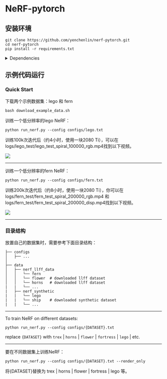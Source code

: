 # NeRF-pytorch

## 安装环境

```
git clone https://github.com/yenchenlin/nerf-pytorch.git
cd nerf-pytorch
pip install -r requirements.txt
```

<details>
  <summary> Dependencies  </summary>
  
  ## Dependencies
  - PyTorch 1.4
  - matplotlib
  - numpy
  - imageio
  - imageio-ffmpeg
  - configargparse
  
如果需要加载LLFF数据，还需要安装ImageMagick。

为了运行自己的数据，还需要设置LLFF代码（以及COLMAP）来计算姿态，具体请参考报告
  
</details>

## 示例代码运行

### Quick Start

下载两个示例数据集：lego 和 fern

```
bash download_example_data.sh
```

训练一个低分辨率的lego NeRF：
```
python run_nerf.py --config configs/lego.txt
```
训练100k次迭代后（约4小时，使用一块2080 Ti），可以在logs/lego_test/lego_test_spiral_100000_rgb.mp4找到以下视频。

![](https://user-images.githubusercontent.com/7057863/78473103-9353b300-7770-11ea-98ed-6ba2d877b62c.gif)

---

训练一个低分辨率的fern NeRF：

```
python run_nerf.py --config configs/fern.txt
```
训练200k次迭代后（约8小时，使用一块2080 Ti），你可以在logs/fern_test/fern_test_spiral_200000_rgb.mp4 和 logs/fern_test/fern_test_spiral_200000_disp.mp4找到以下视频。


![](https://user-images.githubusercontent.com/7057863/78473081-58ea1600-7770-11ea-92ce-2bbf6a3f9add.gif)

---

### 目录结构
放置自己的数据集时，需要参考下面目录结构：
```
├── configs                                                                                                       
│   ├── ...                                                                                     
│                                                                                               
├── data                                                                                                                                                                                                       
│   ├── nerf_llff_data                                                                                                  
│   │   └── fern                                                                                                                             
│   │   └── flower  # downloaded llff dataset                                                                                  
│   │   └── horns   # downloaded llff dataset
|   |   └── ...
|   ├── nerf_synthetic
|   |   └── lego
|   |   └── ship    # downloaded synthetic dataset
|   |   └── ...
```

---

To train NeRF on different datasets: 

```
python run_nerf.py --config configs/{DATASET}.txt
```

replace `{DATASET}` with `trex` | `horns` | `flower` | `fortress` | `lego` | etc.

---

要在不同数据集上训练NeRF：

```
python run_nerf.py --config configs/{DATASET}.txt --render_only
```

将{DATASET}替换为 trex | horns | flower | fortress | lego 等。
